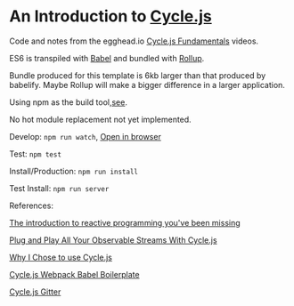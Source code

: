 # An Introduction to [Cycle.js](http://cycle.js.org/)

Code and notes from the egghead.io [Cycle.js Fundamentals](https://egghead.io/series/cycle-js-fundamentals) videos.

ES6 is transpiled with [Babel](https://babeljs.io/) and bundled with [Rollup](https://github.com/rollup/rollup).

Bundle produced for this template is 6kb larger than that produced by babelify. Maybe Rollup will make a bigger difference in a larger application.

Using npm as the build tool,[see](http://blog.keithcirkel.co.uk/how-to-use-npm-as-a-build-tool/).

No hot module replacement not yet implemented.

Develop: `npm run watch`, [Open in browser](http://localhost:8080) 

Test: `npm test`

Install/Production: `npm run install`

Test Install: `npm run server`

References: 

[The introduction to reactive programming you've been missing](https://gist.github.com/staltz/868e7e9bc2a7b8c1f754)

[Plug and Play All Your Observable Streams With Cycle.js](https://medium.com/@fkrautwald/plug-and-play-all-your-observable-streams-with-cycle-js-e543fc287872#.hqxnp2igj)

[Why I Chose to use Cycle.js](https://medium.com/@_cmdv_/why-i-chose-to-use-cycle-js-9156173c2752#.fgy6kgaj2)

[Cycle.js Webpack Babel Boilerplate](https://github.com/Cmdv/cycle-webpack-boilerplate)

[Cycle.js Gitter](https://gitter.im/cyclejs/cycle-core)